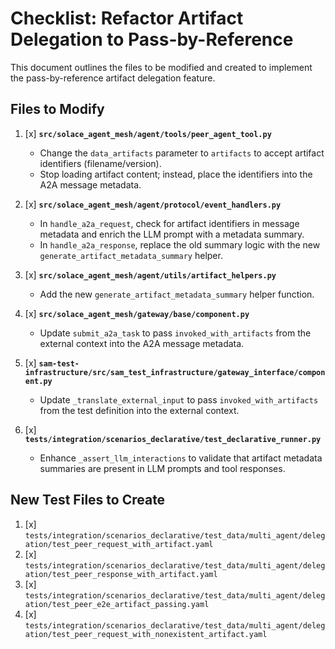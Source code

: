 # Checklist: Refactor Artifact Delegation to Pass-by-Reference

This document outlines the files to be modified and created to implement the pass-by-reference artifact delegation feature.

## Files to Modify

1. [x] **`src/solace_agent_mesh/agent/tools/peer_agent_tool.py`**
    -   Change the `data_artifacts` parameter to `artifacts` to accept artifact identifiers (filename/version).
    -   Stop loading artifact content; instead, place the identifiers into the A2A message metadata.

2. [x] **`src/solace_agent_mesh/agent/protocol/event_handlers.py`**
    -   In `handle_a2a_request`, check for artifact identifiers in message metadata and enrich the LLM prompt with a metadata summary.
    -   In `handle_a2a_response`, replace the old summary logic with the new `generate_artifact_metadata_summary` helper.

3. [x] **`src/solace_agent_mesh/agent/utils/artifact_helpers.py`**
    -   Add the new `generate_artifact_metadata_summary` helper function.

4. [x] **`src/solace_agent_mesh/gateway/base/component.py`**
    -   Update `submit_a2a_task` to pass `invoked_with_artifacts` from the external context into the A2A message metadata.

5. [x] **`sam-test-infrastructure/src/sam_test_infrastructure/gateway_interface/component.py`**
    -   Update `_translate_external_input` to pass `invoked_with_artifacts` from the test definition into the external context.

6. [x] **`tests/integration/scenarios_declarative/test_declarative_runner.py`**
    -   Enhance `_assert_llm_interactions` to validate that artifact metadata summaries are present in LLM prompts and tool responses.

## New Test Files to Create

1. [x] `tests/integration/scenarios_declarative/test_data/multi_agent/delegation/test_peer_request_with_artifact.yaml`
2. [x] `tests/integration/scenarios_declarative/test_data/multi_agent/delegation/test_peer_response_with_artifact.yaml`
3. [x] `tests/integration/scenarios_declarative/test_data/multi_agent/delegation/test_peer_e2e_artifact_passing.yaml`
4. [x] `tests/integration/scenarios_declarative/test_data/multi_agent/delegation/test_peer_request_with_nonexistent_artifact.yaml`

